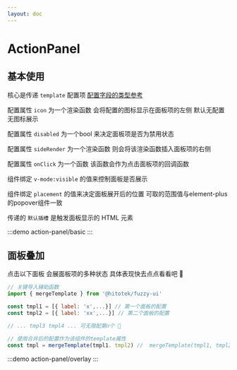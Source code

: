 ```yaml
---
layout: doc
---
```


# ActionPanel

## 基本使用

核心是传递 `template` 配置项 [配置字段的类型参考](https://github.com/Yonghero/fuzzyjs/blob/monorepo/types/options.ts)

配置属性 `icon` 为一个渲染函数 会将配置的图标显示在面板项的左侧 默认无配置无图标展示

配置属性 `disabled` 为一个bool 来决定面板项是否为禁用状态

配置属性 `sideRender` 为一个渲染函数 则会将该渲染函数插入面板项的右侧

配置属性 `onClick` 为一个函数 该函数会作为点击面板项的回调函数

组件绑定 `v-mode:visible` 的值来控制面板是否展示

组件绑定 `placement` 的值来决定面板展开后的位置 可取的范围值与element-plus的popover组件一致

传递的 `默认插槽` 是触发面板显示的 HTML 元素

:::demo
action-panel/basic
:::

## 面板叠加


点击以下面板 会展面板项的多种状态 具体表现快去点点看看吧 🥳

```js
// 关键导入辅助函数
import { mergeTemplate } from '@hitotek/fuzzy-ui'

const tmpl1 = [{ label: 'x',...}] // 第一个面板的配置
const tmpl2 = [{ label: 'xx',...}] // 第二个面板的配置

// ... tmpl3 tmpl4 ... 可无限配第n个 🤔

// 使用合并后的配置作为该组件的template属性
const tmpl = mergeTemplate(tmpl1. tmpl2) //  mergeTemplate(tmpl1, tmpl2, tmpl3,....)

```

:::demo
action-panel/overlay
:::